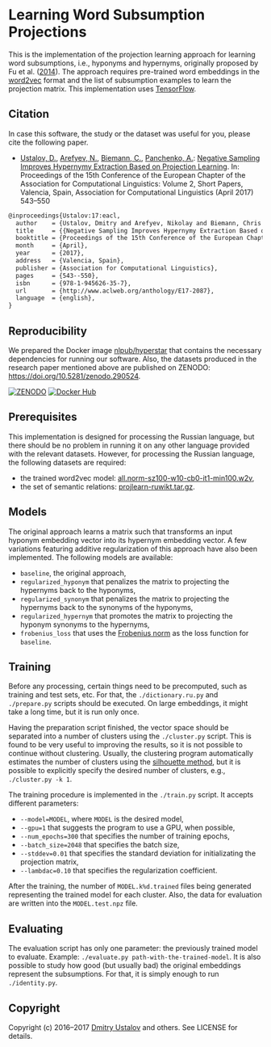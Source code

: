 # Learning Word Subsumption Projections

This is the implementation of the projection learning approach for learning word subsumptions, i.e., hyponyms and hypernyms, originally proposed by Fu et al. ([2014](http://dx.doi.org/10.3115/v1/P14-1113)). The approach requires pre-trained word embeddings in the [word2vec](https://code.google.com/archive/p/word2vec/) format and the list of subsumption examples to learn the projection matrix. This implementation uses [TensorFlow](https://www.tensorflow.org/).

## Citation

In case this software, the study or the dataset was useful for you, please cite the following paper.

* [Ustalov, D.](https://github.com/dustalov), [Arefyev, N.](https://github.com/nvanva), [Biemann, C.](https://www.inf.uni-hamburg.de/en/inst/ab/lt/people/chris-biemann.html), [Panchenko, A.](https://www.inf.uni-hamburg.de/en/inst/ab/lt/people/alexander-panchenko.html): [Negative Sampling Improves Hypernymy Extraction Based on Projection Learning](http://www.aclweb.org/anthology/E17-2087). In: Proceedings of the 15th Conference of the European Chapter of the Association for Computational Linguistics: Volume 2, Short Papers, Valencia, Spain, Association for Computational Linguistics (April 2017) 543–550

```latex
@inproceedings{Ustalov:17:eacl,
  author    = {Ustalov, Dmitry and Arefyev, Nikolay and Biemann, Chris and Panchenko, Alexander},
  title     = {{Negative Sampling Improves Hypernymy Extraction Based on Projection Learning}},
  booktitle = {Proceedings of the 15th Conference of the European Chapter of the Association for Computational Linguistics: Volume 2, Short Papers},
  month     = {April},
  year      = {2017},
  address   = {Valencia, Spain},
  publisher = {Association for Computational Linguistics},
  pages     = {543--550},
  isbn      = {978-1-945626-35-7},
  url       = {http://www.aclweb.org/anthology/E17-2087},
  language  = {english},
}
```

## Reproducibility

We prepared the Docker image [nlpub/hyperstar](https://hub.docker.com/r/nlpub/hyperstar/) that contains the necessary dependencies for running our software. Also, the datasets produced in the research paper mentioned above are published on ZENODO: <https://doi.org/10.5281/zenodo.290524>.

[![ZENODO][zenodo_badge]][zenodo_link] [![Docker Hub][docker_badge]][docker_link]

[zenodo_badge]: https://zenodo.org/badge/DOI/10.5281/zenodo.290524.svg
[zenodo_link]: https://doi.org/10.5281/zenodo.290524
[docker_badge]: https://img.shields.io/docker/pulls/nlpub/hyperstar.svg
[docker_link]: https://hub.docker.com/r/nlpub/hyperstar/

## Prerequisites

This implementation is designed for processing the Russian language, but there should be no problem in running it on any other language provided with the relevant datasets. However, for processing the Russian language, the following datasets are required:

* the trained word2vec model: [all.norm-sz100-w10-cb0-it1-min100.w2v],
* the set of semantic relations: [projlearn-ruwikt.tar.gz].

[projlearn-ruwikt.tar.gz]: http://ustalov.imm.uran.ru/pub/projlearn-ruwikt.tar.gz
[all.norm-sz100-w10-cb0-it1-min100.w2v]: http://panchenko.me/data/dsl-backup/w2v-ru/all.norm-sz100-w10-cb0-it1-min100.w2v

## Models

The original approach learns a matrix such that transforms an input hyponym embedding vector into its hypernym embedding vector. A few variations featuring additive regularization of this approach have also been implemented. The following models are available:

* `baseline`, the original approach,
* `regularized_hyponym` that penalizes the matrix to projecting the hypernyms back to the hyponyms,
* `regularized_synonym` that penalizes the matrix to projecting the hypernyms back to the synonyms of the hyponyms,
* `regularized_hypernym` that promotes the matrix to projecting the hyponym synonyms to the hypernyms,
* `frobenius_loss` that uses the [Frobenius norm](https://en.wikipedia.org/wiki/Matrix_norm#Frobenius_norm) as the loss function for `baseline`.

## Training

Before any processing, certain things need to be precomputed, such as training and test sets, etc. For that, the `./dictionary.ru.py` and `./prepare.py` scripts should be executed. On large embeddings, it might take a long time, but it is run only once.

Having the preparation script finished, the vector space should be separated into a number of clusters using the `./cluster.py` script. This is found to be very useful to improving the results, so it is not possible to continue without clustering. Usually, the clustering program automatically estimates the number of clusters using the [silhouette method](https://en.wikipedia.org/wiki/Silhouette_(clustering)), but it is possible to explicitly specify the desired number of clusters, e.g., `./cluster.py -k 1`.

The training procedure is implemented in the `./train.py` script. It accepts different parameters:

* `--model=MODEL`, where `MODEL` is the desired model,
* `--gpu=1` that suggests the program to use a GPU, when possible,
* `--num_epochs=300` that specifies the number of training epochs,
* `--batch_size=2048` that specifies the batch size,
* `--stddev=0.01` that specifies the standard deviation for initializating the projection matrix,
* `--lambdac=0.10` that specifies the regularization coefficient.

After the training, the number of `MODEL.k%d.trained` files being generated representing the trained model for each cluster. Also, the data for evaluation are written into the `MODEL.test.npz` file.

## Evaluating

The evaluation script has only one parameter: the previously trained model to evaluate. Example: `./evaluate.py path-with-the-trained-model`. It is also possible to study how good (but usually bad) the original embeddings represent the subsumptions. For that, it is simply enough to run `./identity.py`.

## Copyright

Copyright (c) 2016&ndash;2017 [Dmitry Ustalov](https://ustalov.name/en/) and others. See LICENSE for details.
